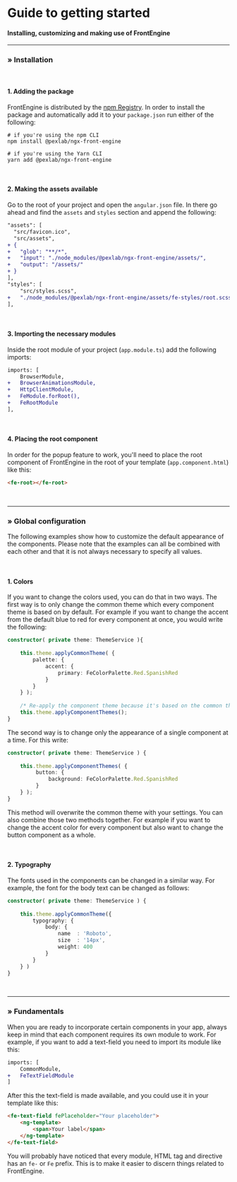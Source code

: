 # Guide to getting started

#### Installing, customizing and making use of FrontEngine

___

### » Installation

<br>

#### 1. Adding the package

FrontEngine is distributed by the [npm Registry](https://www.npmjs.com/). In order to install the package and
automatically add it to your ```package.json``` run either of the following:

```shell
# if you're using the npm CLI
npm install @pexlab/ngx-front-engine

# if you're using the Yarn CLI
yarn add @pexlab/ngx-front-engine
```

<br>

#### 2. Making the assets available

Go to the root of your project and open the ``angular.json`` file. In there go ahead and find the ``assets``
and ``styles`` section and append the following:

```diff
"assets": [
  "src/favicon.ico",
  "src/assets",
+ {
+   "glob": "**/*",
+   "input": "./node_modules/@pexlab/ngx-front-engine/assets/",
+   "output": "/assets/"
+ }
],
"styles": [
    "src/styles.scss",
+   "./node_modules/@pexlab/ngx-front-engine/assets/fe-styles/root.scss"
],
```

<br>

#### 3. Importing the necessary modules

Inside the root module of your project (``app.module.ts``) add the following imports:

```diff
imports: [
    BrowserModule,
+   BrowserAnimationsModule,
+   HttpClientModule,
+   FeModule.forRoot(),
+   FeRootModule
],
```

<br>

#### 4. Placing the root component

In order for the popup feature to work, you'll need to place the root component of FrontEngine in the root of your
template (``app.component.html``) like this:

```html
<fe-root></fe-root>
```

<br>

___

### » Global configuration

The following examples show how to customize the default appearance of the components. Please note that the examples can
all be combined with each other and that it is not always necessary to specify all values.

<br>

#### 1. Colors

If you want to change the colors used, you can do that in two ways. The first way is to only change the common theme
which every component theme is based on by default. For example if you want to change the accent from the default blue
to red for every component at once, you would write the following:

```typescript
constructor( private theme: ThemeService ){
    
    this.theme.applyCommonTheme( {
        palette: {
            accent: {
                primary: FeColorPalette.Red.SpanishRed
            }
        }
    } );
    
    /* Re-apply the component theme because it's based on the common theme */
    this.theme.applyComponentThemes();
}
```

The second way is to change only the appearance of a single component at a time. For this write:

```typescript
constructor( private theme: ThemeService ) {
    
    this.theme.applyComponentThemes( {
         button: {
             background: FeColorPalette.Red.SpanishRed
         }
    } );
}
```

This method will overwrite the common theme with your settings. You can also combine those two methods together. For
example if you want to change the accent color for every component but also want to change the button component as a
whole.

<br>

#### 2. Typography

The fonts used in the components can be changed in a similar way. For example, the font for the body text can be changed
as follows:

```typescript
constructor( private theme: ThemeService ) {
    
    this.theme.applyCommonTheme({
        typography: {
            body: {
                name  : 'Roboto',
                size  : '14px',
                weight: 400
            }
        }
    } )
}
```

<br>

___

### » Fundamentals

When you are ready to incorporate certain components in your app, always keep in mind that each component requires its
own module to work. For example, if you want to add a text-field you need to import its module like this:

```diff
imports: [
    CommonModule,
+   FeTextFieldModule
]
```

After this the text-field is made available, and you could use it in your template like this:

```html
<fe-text-field fePlaceholder="Your placeholder">
    <ng-template>
        <span>Your label</span>
    </ng-template>
</fe-text-field>
```

You will probably have noticed that every module, HTML tag and directive has an `fe-` or `Fe` prefix. This is to make it
easier to discern things related to FrontEngine. 